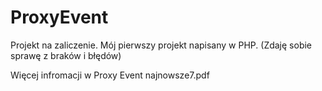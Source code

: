 # ProxyEvent

Projekt na zaliczenie. Mój pierwszy projekt napisany w PHP.
(Zdaję sobie sprawę z braków i błędów)

Więcej infromacji w Proxy Event najnowsze7.pdf
